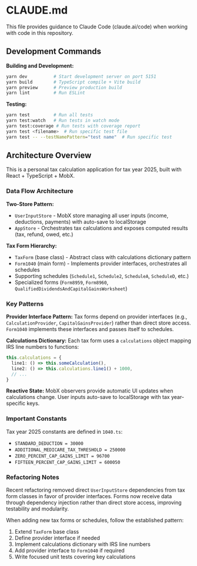 # CLAUDE.md

This file provides guidance to Claude Code (claude.ai/code) when working with code in this repository.

## Development Commands

**Building and Development:**
```bash
yarn dev          # Start development server on port 5151
yarn build        # TypeScript compile + Vite build
yarn preview      # Preview production build
yarn lint         # Run ESLint
```

**Testing:**
```bash
yarn test         # Run all tests
yarn test:watch   # Run tests in watch mode
yarn test:coverage # Run tests with coverage report
yarn test <filename>  # Run specific test file
yarn test -- --testNamePattern="test name"  # Run specific test
```

## Architecture Overview

This is a personal tax calculation application for tax year 2025, built with React + TypeScript + MobX.

### Data Flow Architecture

**Two-Store Pattern:**
- `UserInputStore` - MobX store managing all user inputs (income, deductions, payments) with auto-save to localStorage
- `AppStore` - Orchestrates tax calculations and exposes computed results (tax, refund, owed, etc.)

**Tax Form Hierarchy:**
- `TaxForm` (base class) - Abstract class with calculations dictionary pattern
- `Form1040` (main form) - Implements provider interfaces, orchestrates all schedules
- Supporting schedules (`Schedule1`, `Schedule2`, `ScheduleA`, `ScheduleD`, etc.)
- Specialized forms (`Form8959`, `Form8960`, `QualifiedDividendsAndCapitalGainsWorksheet`)

### Key Patterns

**Provider Interface Pattern:** Tax forms depend on provider interfaces (e.g., `CalculationProvider`, `CapitalGainsProvider`) rather than direct store access. `Form1040` implements these interfaces and passes itself to schedules.

**Calculations Dictionary:** Each tax form uses a `calculations` object mapping IRS line numbers to functions:
```typescript
this.calculations = {
  line1: () => this.someCalculation(),
  line2: () => this.calculations.line1() + 1000,
  // ...
}
```

**Reactive State:** MobX observers provide automatic UI updates when calculations change. User inputs auto-save to localStorage with tax year-specific keys.

### Important Constants

Tax year 2025 constants are defined in `1040.ts`:
- `STANDARD_DEDUCTION = 30000`
- `ADDITIONAL_MEDICARE_TAX_THRESHOLD = 250000`
- `ZERO_PERCENT_CAP_GAINS_LIMIT = 96700`
- `FIFTEEN_PERCENT_CAP_GAINS_LIMIT = 600050`

### Refactoring Notes

Recent refactoring removed direct `UserInputStore` dependencies from tax form classes in favor of provider interfaces. Forms now receive data through dependency injection rather than direct store access, improving testability and modularity.

When adding new tax forms or schedules, follow the established pattern:
1. Extend `TaxForm` base class
2. Define provider interface if needed
3. Implement calculations dictionary with IRS line numbers
4. Add provider interface to `Form1040` if required
5. Write focused unit tests covering key calculations